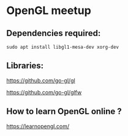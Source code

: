 # OpenGL meetup

## Dependencies required:

```
sudo apt install libgl1-mesa-dev xorg-dev
```

## Libraries:

https://github.com/go-gl/gl

https://github.com/go-gl/glfw


## How to learn OpenGL online ?

https://learnopengl.com/
